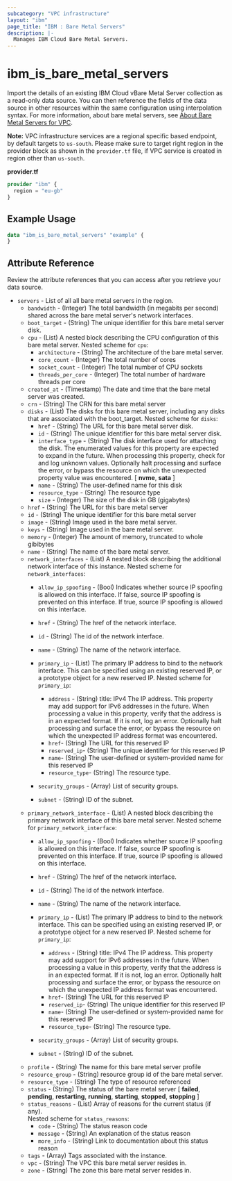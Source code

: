 ```yaml
---
subcategory: "VPC infrastructure"
layout: "ibm"
page_title: "IBM : Bare Metal Servers"
description: |-
  Manages IBM Cloud Bare Metal Servers.
---
```


# ibm\_is_bare_metal_servers

Import the details of an existing IBM Cloud vBare Metal Server collection as a read-only data source. You can then reference the fields of the data source in other resources within the same configuration using interpolation syntax. For more information, about bare metal servers, see [About Bare Metal Servers for VPC](https://cloud.ibm.com/docs/vpc?topic=vpc-about-bare-metal-servers).

**Note:** 
VPC infrastructure services are a regional specific based endpoint, by default targets to `us-south`. Please make sure to target right region in the provider block as shown in the `provider.tf` file, if VPC service is created in region other than `us-south`.

**provider.tf**

```terraform
provider "ibm" {
  region = "eu-gb"
}
```

## Example Usage

```terraform
data "ibm_is_bare_metal_servers" "example" {
}
```

## Attribute Reference

Review the attribute references that you can access after you retrieve your data source. 

- `servers` - List of all all bare metal servers in the region.
  - `bandwidth` - (Integer) The total bandwidth (in megabits per second) shared across the bare metal server's network interfaces.
  - `boot_target` - (String) The unique identifier for this bare metal server disk.
  - `cpu` - (List) A nested block describing the CPU configuration of this bare metal server.
    Nested scheme for `cpu`:
      - `architecture` - (String) The architecture of the bare metal server.
      - `core_count` - (Integer) The total number of cores
      - `socket_count` - (Integer) The total number of CPU sockets
      - `threads_per_core` - (Integer) The total number of hardware threads per core
  - `created_at` - (Timestamp) The date and time that the bare metal server was created.
  - `crn` - (String) The CRN for this bare metal server
  - `disks` - (List) The disks for this bare metal server, including any disks that are associated with the boot_target.
    Nested scheme for `disks`:
      - `href` - (String) The URL for this bare metal server disk.
      - `id` - (String) The unique identifier for this bare metal server disk.
      - `interface_type` - (String) The disk interface used for attaching the disk. The enumerated values for this property are expected to expand in the future. When processing this property, check for and log unknown values. Optionally halt processing and surface the error, or bypass the resource on which the unexpected property value was encountered. [ **nvme**, **sata** ]
      - `name` - (String) The user-defined name for this disk
      - `resource_type` - (String) The resource type
      - `size` - (Integer) The size of the disk in GB (gigabytes)
  - `href` - (String) The URL for this bare metal server
  - `id` - (String) The unique identifier for this bare metal server
  - `image` - (String) Image used in the bare metal server.
  - `keys` - (String) Image used in the bare metal server.
  - `memory` - (Integer) The amount of memory, truncated to whole gibibytes
  - `name` - (String) The name of the bare metal server.
  - `network_interfaces` - (List) A nested block describing the additional network interface of this instance.
    Nested scheme for `network_interfaces`:
      - `allow_ip_spoofing` - (Bool) Indicates whether source IP spoofing is allowed on this interface. If false, source IP spoofing is prevented on this interface. If true, source IP spoofing is allowed on this interface.
      - `href` - (String) The href of the network interface.
      - `id` - (String) The id of the network interface.
      - `name` - (String) The name of the network interface.
      - `primary_ip` - (List) The primary IP address to bind to the network interface. This can be specified using an existing reserved IP, or a prototype object for a new reserved IP.
        Nested scheme for `primary_ip`:
          - `address` - (String) title: IPv4 The IP address. This property may add support for IPv6 addresses in the future. When processing a value in this property, verify that the address is in an expected format. If it is not, log an error. Optionally halt processing and surface the error, or bypass the resource on which the unexpected IP address format was encountered.
          - `href`- (String) The URL for this reserved IP
          - `reserved_ip`- (String) The unique identifier for this reserved IP
          - `name`- (String) The user-defined or system-provided name for this reserved IP
          - `resource_type`- (String) The resource type.

      - `security_groups` -  (Array) List of security groups.
      - `subnet` -  (String) ID of the subnet.
  - `primary_network_interface` - (List) A nested block describing the primary network interface of this bare metal server.
    Nested scheme for `primary_network_interface`:
      - `allow_ip_spoofing` - (Bool) Indicates whether source IP spoofing is allowed on this interface. If false, source IP spoofing is prevented on this interface. If true, source IP spoofing is allowed on this interface.
      - `href` - (String) The href of the network interface.
      - `id` - (String) The id of the network interface.
      - `name` - (String) The name of the network interface.
      - `primary_ip` - (List) The primary IP address to bind to the network interface. This can be specified using an existing reserved IP, or a prototype object for a new reserved IP.
        Nested scheme for `primary_ip`:
          - `address` - (String) title: IPv4 The IP address. This property may add support for IPv6 addresses in the future. When processing a value in this property, verify that the address is in an expected format. If it is not, log an error. Optionally halt processing and surface the error, or bypass the resource on which the unexpected IP address format was encountered.
          - `href`- (String) The URL for this reserved IP
          - `reserved_ip`- (String) The unique identifier for this reserved IP
          - `name`- (String) The user-defined or system-provided name for this reserved IP
          - `resource_type`- (String) The resource type.

      - `security_groups` -  (Array) List of security groups.
      - `subnet` -  (String) ID of the subnet.
  - `profile` - (String) The name for this bare metal server profile
  - `resource_group` - (String) resource group id of the bare metal server.
  - `resource_type` - (String) The type of resource referenced
  - `status` - (String) The status of the bare metal server [ **failed**, **pending**, **restarting**, **running**, **starting**, **stopped**, **stopping** ]
  - `status_reasons` - (List) Array of reasons for the current status (if any).  
    Nested scheme for `status_reasons`:
      - `code` - (String) The status reason code
      - `message` - (String) An explanation of the status reason
      - `more_info` - (String) Link to documentation about this status reason
  - `tags` - (Array) Tags associated with the instance.
  - `vpc` - (String) The VPC this bare metal server resides in.
  - `zone` - (String) The zone this bare metal server resides in.

